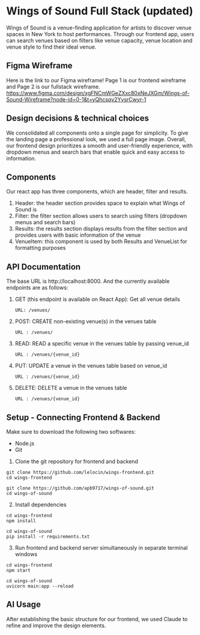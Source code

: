 # Wings of Sound Full Stack (updated)
Wings of Sound is a venue-finding application for artists to discover venue spaces in New York to host performances. Through our frontend app, users can search venues based on filters like venue capacity, venue location and venue style to find their ideal venue. 

## Figma Wireframe 
Here is the link to our Figma wireframe! Page 1 is our frontend wireframe and Page 2 is our fullstack wireframe. 
https://www.figma.com/design/xgFNCmWGeZXxc80xNeJXGm/Wings-of-Sound-Wireframe?node-id=0-1&t=yQhcsqv2YvsrCwyr-1

## Design decisions & technical choices 
We consolidated all components onto a single page for simplicity. To give the landing page a professional look, we used a full page image. Overall, our frontend design prioritizes a smooth and user-friendly experience, with dropdown menus and search bars that enable quick and easy access to information.

## Components 
Our react app has three components, which are header, filter and results. 
1. Header: the header section provides space to explain what Wings of Sound is 
2. Filter: the filter section allows users to search using filters (dropdown menus and search bars)
3. Results: the results section displays results from the filter section and provides users with basic information of the venue
4. VenueItem: this component is used by both Results and VenueList for formatting purposes

## API Documentation
The base URL is http://localhost:8000. And the currently available endpoints are as follows: 
1. GET (this endpoint is available on React App): Get all venue details
     ```
     URL: /venues/
     ```
2. POST: CREATE non-existing venue(s) in the venues table
     ```
     URL : /venues/
     ```
3. READ: READ a specific venue in the venues table by passing venue_id
     ```
     URL : /venues/{venue_id}
     ```
4. PUT: UPDATE a venue in the venues table based on venue_id
     ```
     URL : /venues/{venue_id}
     ```
5. DELETE: DELETE a venue in the venues table
     ```
     URL : /venues/{venue_id}
     ```

## Setup - Connecting Frontend & Backend 
Make sure to download the following two softwares: 
- Node.js 
- Git

1. Clone the git repository for frontend and backend 
```
git clone https://github.com/lelocin/wings-frontend.git
cd wings-frontend

git clone https://github.com/apb9717/wings-of-sound.git
cd wings-of-sound
```
2. Install dependencies
```
cd wings-frontend
npm install
```
```
cd wings-of-sound
pip install -r requirements.txt
```
3. Run frontend and backend server simultaneously in separate terminal windows
```
cd wings-frontend
npm start
```
```
cd wings-of-sound
uvicorn main:app --reload
```
## AI Usage
After establishing the basic structure for our frontend, we used Claude to refine and improve the design elements.
